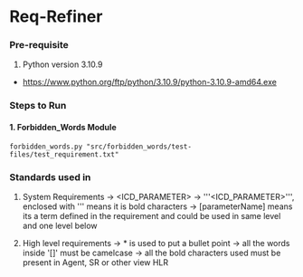 # Req-Refiner

### Pre-requisite
1. Python version 3.10.9 
- https://www.python.org/ftp/python/3.10.9/python-3.10.9-amd64.exe

### Steps to Run

#### 1. Forbidden_Words Module
```
forbidden_words.py "src/forbidden_words/test-files/test_requirement.txt"
```

### Standards used in 
1. System Requirements
    -> <ICD_PARAMETER>
    -> '''<ICD_PARAMETER>''', enclosed with ''' means it is bold characters 
    -> [parameterName] means its a term defined in the requirement and could be used in same level and one level below

2. High level requirements
    -> * is used to put a bullet point 
    -> all the words inside '[]' must be camelcase 
    -> all the bold characters used must be present in Agent, SR or other view HLR




